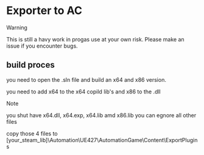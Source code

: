 # Exporter to AC

> [!WARNING]  
> This is still a havy work in progas use at your own risk.
> Please make an issue if you encounter bugs.

## build proces
you need to open the .sln file and build an x64 and x86 version.

you need to add x64 to the x64 copild lib's
and x86 to the .dll

> [!NOTE]
> you shut have x64.dll, x64.exp, x64.lib amd x86.lib
> you can egnore all other files

copy those 4 files to [your_steam_lib]\Automation\UE427\AutomationGame\Content\ExportPlugins
